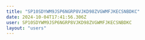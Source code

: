 ```yaml
---
title: "SP10SDYWM9JSP6NGRP8VJKD98ZVGWMFJKECSNBDKC"
date: 2024-10-04T17:41:56.306Z
user: SP10SDYWM9JSP6NGRP8VJKD98ZVGWMFJKECSNBDKC
layout: "users"
---
```

    